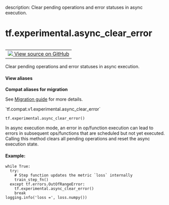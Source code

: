 description: Clear pending operations and error statuses in async execution.

<div itemscope itemtype="http://developers.google.com/ReferenceObject">
<meta itemprop="name" content="tf.experimental.async_clear_error" />
<meta itemprop="path" content="Stable" />
</div>

# tf.experimental.async_clear_error

<!-- Insert buttons and diff -->

<table class="tfo-notebook-buttons tfo-api nocontent" align="left">
<td>
  <a target="_blank" href="https://github.com/tensorflow/tensorflow/blob/r2.2/tensorflow/python/eager/context.py#L2206-L2227">
    <img src="https://www.tensorflow.org/images/GitHub-Mark-32px.png" />
    View source on GitHub
  </a>
</td>
</table>



Clear pending operations and error statuses in async execution.

<section class="expandable">
  <h4 class="showalways">View aliases</h4>
  <p>
<b>Compat aliases for migration</b>
<p>See
<a href="https://www.tensorflow.org/guide/migrate">Migration guide</a> for
more details.</p>
<p>`tf.compat.v1.experimental.async_clear_error`</p>
</p>
</section>

<pre class="devsite-click-to-copy prettyprint lang-py tfo-signature-link">
<code>tf.experimental.async_clear_error()
</code></pre>



<!-- Placeholder for "Used in" -->

In async execution mode, an error in op/function execution can lead to errors
in subsequent ops/functions that are scheduled but not yet executed. Calling
this method clears all pending operations and reset the async execution state.

#### Example:



```
while True:
  try:
    # Step function updates the metric `loss` internally
    train_step_fn()
  except tf.errors.OutOfRangeError:
    tf.experimental.async_clear_error()
    break
logging.info('loss =', loss.numpy())
```